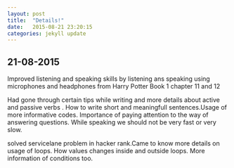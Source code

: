 ```yaml
---
layout: post
title:  "Details!"
date:   2015-08-21 23:20:15
categories: jekyll update
---
```


 
 <h2>21-08-2015</h2>
 <p>Improved listening and speaking skills by listening ans speaking using
  microphones and headphones from Harry Potter Book 1 chapter 11 and 12</p>
  
  <p>Had gone through certain tips while writing and more details about active and passive verbs .
  How to write short and meaningfull sentences.Usage of more informative codes.
  Importance of paying attention to the way of answering questions.
  While speaking we should not be very fast or very slow.
  </p>
  
  <p>
  solved servicelane problem in hacker rank.Came to know more details on usage of loops.
  How values changes inside and outside loops.
  More information of conditions too.
  </p>
 
 
 [jekyll]:      http://jekyllrb.com
[jekyll-gh]:   https://github.com/jekyll/jekyll
[jekyll-help]: https://github.com/jekyll/jekyll-help

